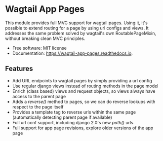 # Wagtail App Pages

This module provides full MVC support for wagtail pages. Using it, it's possible to extend routing for a page by using
url configs and views. It addresses the same problem solved by wagtail's own RoutablePageMixin, without breaking clean
MVC principles.

* Free software: MIT license
* Documentation: https://wagtail-app-pages.readthedocs.io.


Features
--------

* Add URL endpoints to wagtail pages by simply providing a url config
* Use regular django views instead of routing methods in the page model
* Enrich (class based) views and request objects, so views always have access to the parent page
* Adds a *reverse()* method to pages, so we can do reverse lookups with respect to the page itself
* Provides a template tag to reverse urls within the same page (automatically detecting parent page if available)
* Full url conf support, including django 2.0's new *path()* urls
* Full support for app page revisions, explore older versions of the app page
